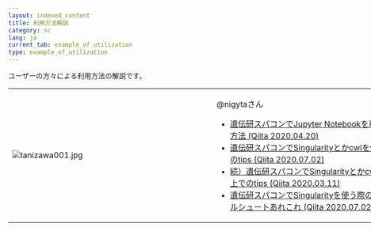 ```yaml
---
layout: indexed_content
title: 利用方法解説
category: sc
lang: ja
current_tab: example_of_utilization
type: example_of_utilization
---
```


ユーザーの方々による利用方法の解説です。
<table style="width: 803px;">
<tr>
<td style="width: 411.967px;"><img src="https://sc.ddbj.nig.ac.jp/ja/advanced-guide/tanizawa001.jpg/@@images/860fca9d-02e2-4cc7-a8a6-f37b068acf2a.jpeg" data-linktype="image" title="tanizawa001.jpg" class="image-inline" data-val="3e0d4534910c401395af38808d7d8377" data-scale="preview" alt="tanizawa001.jpg" id="__mcenew" /></td>
<td style="width: 389.033px;">
<p> </p>
<p>  @nigytaさん</p>
<ul>
<li><a href="https://qiita.com/nigyta/items/6cb321735dba0a6215b2" data-linktype="external" data-val="https://qiita.com/nigyta/items/6cb321735dba0a6215b2">遺伝研スパコンでJupyter Notebookを利用する方法 (Qiita 2020.04.20)</a></li>
<li><a href="https://qiita.com/nigyta/items/8de4412e590dad7bf2f8" data-linktype="external" data-val="https://qiita.com/nigyta/items/8de4412e590dad7bf2f8">遺伝研スパコンでSingularityとかcwlを使う上でのtips (Qiita 2020.07.02)</a></li>
<li><a href="https://qiita.com/nigyta/items/e62e8a307918f42baed2" data-linktype="external" data-val="https://qiita.com/nigyta/items/e62e8a307918f42baed2">続）遺伝研スパコンでSingularityとかcwlを使う上でのtips (Qiita 2020.03.11)</a></li>
<li><a href="https://qiita.com/nigyta/items/bf37787be6153bdbaed1" data-linktype="external" data-val="https://qiita.com/nigyta/items/bf37787be6153bdbaed1">遺伝研スパコンでSingularityを使う際のトラブルシュートあれこれ (Qiita 2020.07.02)</a></li>
</ul>
<p> </p>
</td>
</tr>
</table>
